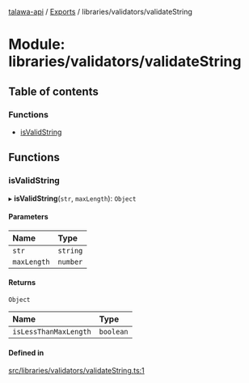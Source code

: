 [talawa-api](../README.md) / [Exports](../modules.md) / libraries/validators/validateString

# Module: libraries/validators/validateString

## Table of contents

### Functions

- [isValidString](libraries_validators_validateString.md#isvalidstring)

## Functions

### isValidString

▸ **isValidString**(`str`, `maxLength`): `Object`

#### Parameters

| Name        | Type     |
| :---------- | :------- |
| `str`       | `string` |
| `maxLength` | `number` |

#### Returns

`Object`

| Name                  | Type      |
| :-------------------- | :-------- |
| `isLessThanMaxLength` | `boolean` |

#### Defined in

[src/libraries/validators/validateString.ts:1](https://github.com/PalisadoesFoundation/talawa-api/blob/cf57ca9/src/libraries/validators/validateString.ts#L1)
